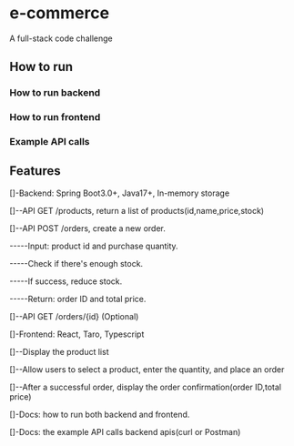 # e-commerce

A full-stack code challenge

## How to run

### How to run backend

### How to run frontend

### Example API calls

## Features

\[\]-Backend: Spring Boot3.0+, Java17+, In-memory storage

\[\]--API GET /products, return a list of products(id,name,price,stock)

\[\]--API POST /orders, create a new order.

\-----Input: product id and purchase quantity.

\-----Check if there's enough stock. 

\-----If success, reduce stock.

\-----Return: order ID and total price.

\[\]--API GET /orders/{id} (Optional)

\[\]-Frontend: React, Taro, Typescript

\[\]--Display the product list

\[\]--Allow users to select a product, enter the quantity, and place an order

\[\]--After a successful order, display the order confirmation(order ID,total price)

\[\]-Docs: how to run both backend and frontend.

\[\]-Docs: the example API calls backend apis(curl or Postman)


